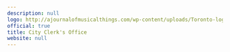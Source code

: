 ```yaml
---
description: null
logo: http://ajournalofmusicalthings.com/wp-content/uploads/Toronto-logo.png
official: true
title: City Clerk's Office
website: null
---
```

